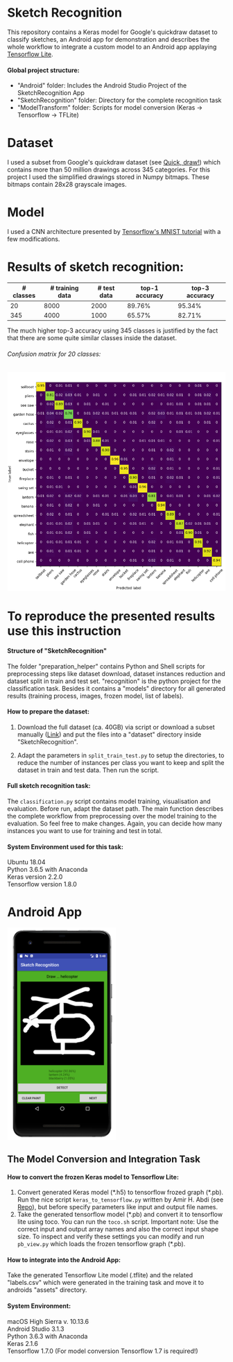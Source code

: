 # Sketch Recognition
This repository contains a Keras model for Google's quickdraw dataset to classify sketches, an Android app for demonstration and describes the whole workflow to integrate a custom model to an Android app applaying [Tensorflow Lite][4].

#### Global project structure:

* "Android" folder:    Includes the Android Studio Project of the SketchRecognition App  
 * "SketchRecognition" folder:    Directory for the complete recognition task  
* "ModelTransform" folder:    Scripts for model conversion (Keras -> Tensorflow -> TFLite)  


# Dataset
I used a subset from Google's quickdraw dataset (see [Quick, draw!][1]) which contains more than 50 million drawings across 345 categories.
For this project I used the simplified drawings stored in Numpy bitmaps. These bitmaps contain 28x28 grayscale images.

# Model
I used a CNN architecture presented by [Tensorflow's MNIST tutorial][2] with a few modifications.

# Results of sketch recognition:

\# classes | \# training data | \# test data | top-1 accuracy | top-3 accuracy
---------- | ---------- | ---------- | ---------- | ----------
20 | 8000 | 2000 | 89.76% | 95.34%
345 | 4000 | 1000 | 65.57% | 82.71% 

The much higher top-3 accuracy using 345 classes is justified by the fact that there are some quite similar classes inside the dataset.

###### Confusion matrix for 20 classes:
<img src="/SketchRecognition/recognition/models/20/10000//confusion_matrix.png" width="800">

# To reproduce the presented results use this instruction

#### Structure of "SketchRecognition"
The folder "preparation_helper" contains Python and Shell scripts for preprocessing steps
like dataset download, dataset instances reduction and dataset split in train and test set.
"recognition" is the python project for the classification task. Besides it contains a "models" directory
for all generated results (training process, images, frozen model, list of labels).

#### How to prepare the dataset:
1. Download the full dataset (ca. 40GB) via script or download a subset manually ([Link][5])
and put the files into a "dataset" directory inside "SketchRecognition".

2. Adapt the parameters in `split_train_test.py` to setup the directories, to reduce
the number of instances per class you want to keep and split the dataset in train and test data. Then run the script.

#### Full sketch recognition task:
The `classification.py` script contains model training, visualisation and evaluation. Before run, adapt the dataset path.
The main function describes the complete workflow from preprocessing over the model training to the evaluation. So feel free to make changes. Again, you can decide how many instances you want to use for training and test in total.


#### System Environment used for this task:
Ubuntu 18.04  
Python 3.6.5 with Anaconda  
Keras version 2.2.0  
Tensorflow version 1.8.0  

# Android App
<img src="/Android/app.png" width="250">

## The Model Conversion and Integration Task
#### How to convert the frozen Keras model to Tensorflow Lite:
1. Convert generated Keras model (\*.h5) to tensorflow frozed graph (*.pb).
Run the nice script `keras_to_tensorflow.py` written by Amir H. Abdi (see [Repo][3]), but before specify parameters like input and output file names.
2. Take the generated tensorflow model (\*.pb) and convert it to tensorflow lite using toco. You can run the `toco.sh` script.
Important note: Use the correct input and output array names and also the correct input shape size.
To inspect and verify these settings you can modify and run `pb_view.py` which loads the frozen tensorflow graph (\*.pb).

#### How to integrate into the Android App:
Take the generated Tensorflow Lite model (.tflite) and the related "labels.csv" which were generated in the training task and move it to androids "assets" directory.

#### System Environment:
macOS High Sierra v. 10.13.6  
Android Studio 3.1.3  
Python 3.6.3 with Anaconda  
Keras 2.1.6  
Tensorflow 1.7.0 (For model conversion Tensorflow 1.7 is required!)  


[1]: https://github.com/googlecreativelab/quickdraw-dataset
[2]: https://www.tensorflow.org/tutorials/estimators/cnn
[3]: https://github.com/amir-abdi/keras_to_tensorflow
[4]: https://www.tensorflow.org/mobile/tflite/
[5]: https://console.cloud.google.com/storage/browser/quickdraw_dataset/full/numpy_bitmap

